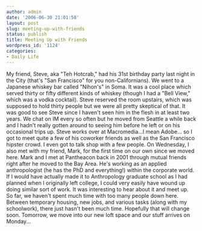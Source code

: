 ```yaml
---
author: admin
date: '2006-06-30 21:01:58'
layout: post
slug: meeting-up-with-friends
status: publish
title: Meeting Up with Friends
wordpress_id: '1124'
categories:
- Daily Life
---
```


My friend, Steve, aka "Teh Hotcrab," had his 31st birthday party last
night in the City (that's "San Francisco" for you non-Californians). We
went to a Japanese whiskey bar called "Nihon's" in Soma. It was a cool
place which served thirty or fifty different kinds of whiskey (though I
had a "Bell View," which was a vodka cocktail). Steve reserved the room
upstairs, which was supposed to hold thirty people but we were all
pretty skeptical of that. It was good to see Steve since I haven't seen
him in the flesh in at least two years. We chat on IM every so often but
he moved from Seattle a while back and I hadn't really gotten around to
seeing him before he left or on his occasional trips up. Steve works
over at Macromedia...I mean Adobe... so I got to meet quite a few of his
coworker friends as well as the San Francisco hipster crowd. I even got
to talk shop with a few people. On Wednesday, I also met with my friend,
Mark, for the first time on our own since we moved here. Mark and I met
at Pantheacon back in 2001 through mutual friends right after he moved
to the Bay Area. He's working as an applied anthropologist (he has the
PhD and everything!) within the corporate world. If I would have
actually made it to Anthropology graduate school as I had planned when I
originally left college, I could very easily have wound up doing similar
sort of work. It was interesting to hear about it and meet up. So far,
we haven't spent much time with too many people down here. Between
temporary housing, new jobs, and various tasks (along with my
schoolwork), there just hasn't been much time. Hopefully that will
change soon. Tomorrow, we move into our new loft space and our stuff
arrives on Monday...
